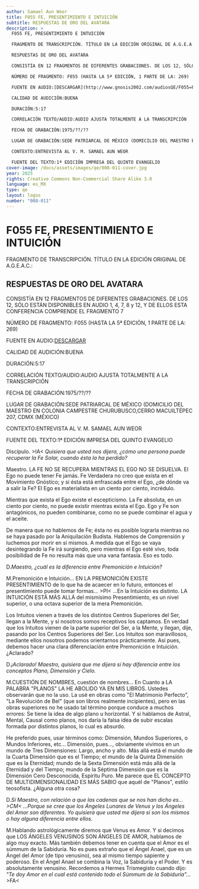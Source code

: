 ```yaml
---
author: Samael Aun Weor
title: F055 FE, PRESENTIMIENTO E INTUICIÓN
subtitle: RESPUESTAS DE ORO DEL AVATARA
description: >
  F055 FE, PRESENTIMIENTO E INTUICIÓN

  FRAGMENTO DE TRANSCRIPCIÓN. TÍTULO EN LA EDICIÓN ORIGINAL DE A.G.E.A.C.:

  RESPUESTAS DE ORO DEL AVATARA

  CONSISTÍA EN 12 FRAGMENTOS DE DIFERENTES GRABACIONES. DE LOS 12, SÓLO ESTÁN DISPONIBLES EN AUDIO 1, 4, 7, 8 y 12, Y DE ELLOS ESTA CONFERENCIA COMPRENDE EL FRAGMENTO 7

  NÚMERO DE FRAGMENTO: F055 (HASTA LA 5ª EDICIÓN, 1 PARTE DE LA: 269)

  FUENTE EN AUDIO:[DESCARGAR](http://www.gnosis2002.com/audiosQE/F055=FE-PRESENTIMIENTO-E-INTUICION.zip)

  CALIDAD DE AUDICIÓN:BUENA

  DURACIÓN:5:17

  CORRELACIÓN TEXTO/AUDIO:AUDIO AJUSTA TOTALMENTE A LA TRANSCRIPCIÓN

  FECHA DE GRABACIÓN:1975/??/??

  LUGAR DE GRABACIÓN:SEDE PATRIARCAL DE MÉXICO (DOMICILIO DEL MAESTRO EN COLONIA CAMPESTRE CHURUBUSCO,CERRO MACUILTÉPEC 207, CDMX (MÉXICO)

  CONTEXTO:ENTREVISTA AL V. M. SAMAEL AUN WEOR

  FUENTE DEL TEXTO:1ª EDICIÓN IMPRESA DEL QUINTO EVANGELIO
cover-image: /docs/assets/images/qe/008-011-cover.jpg
year: 2025
rights: Creative Commons Non-Commercial Share Alike 3.0
language: es_MX
type: qe
layout: logos
number: "008-011"
---
```

# F055 FE, PRESENTIMIENTO E INTUICIÓN

FRAGMENTO DE TRANSCRIPCIÓN. TÍTULO EN LA EDICIÓN ORIGINAL DE A.G.E.A.C.:

## RESPUESTAS DE ORO DEL AVATARA

CONSISTÍA EN 12 FRAGMENTOS DE DIFERENTES GRABACIONES. DE LOS 12, SÓLO ESTÁN DISPONIBLES EN AUDIO 1, 4, 7, 8 y 12, Y DE ELLOS ESTA CONFERENCIA COMPRENDE EL FRAGMENTO 7

NÚMERO DE FRAGMENTO: F055 (HASTA LA 5ª EDICIÓN, 1 PARTE DE LA: 269)

FUENTE EN AUDIO:[DESCARGAR](http://www.gnosis2002.com/audiosQE/F055=FE-PRESENTIMIENTO-E-INTUICION.zip)

CALIDAD DE AUDICIÓN:BUENA

DURACIÓN:5:17

CORRELACIÓN TEXTO/AUDIO:AUDIO AJUSTA TOTALMENTE A LA TRANSCRIPCIÓN

FECHA DE GRABACIÓN:1975/??/??

LUGAR DE GRABACIÓN:SEDE PATRIARCAL DE MÉXICO (DOMICILIO DEL MAESTRO EN COLONIA CAMPESTRE CHURUBUSCO,CERRO MACUILTÉPEC 207, CDMX (MÉXICO)

CONTEXTO:ENTREVISTA AL V. M. SAMAEL AUN WEOR

FUENTE DEL TEXTO:1ª EDICIÓN IMPRESA DEL QUINTO EVANGELIO

Discípulo. \>IA< *Quisiera que usted nos dijera, ¿cómo una persona puede recuperar la Fe Solar, cuando ésta la ha perdido?*

Maestro. LA FE NO SE RECUPERA MIENTRAS EL EGO NO SE DISUELVA. El Ego no puede tener Fe jamás. Fe Verdadera no creo que exista en el Movimiento Gnóstico; y si ésta está enfrascada entre el Ego, ¿de dónde va a salir la Fe? El Ego es materialista en un ciento por ciento, incrédulo.

Mientras que exista el Ego existe el escepticismo. La Fe absoluta, en un ciento por ciento, no puede existir mientras exista el Ego. Ego y Fe son antagónicos, no pueden combinarse, como no se puede combinar el agua y el aceite.

De manera que no hablemos de Fe; ésta no es posible lograrla mientras no se haya pasado por la Aniquilación Budista. Hablemos de Comprensión y luchemos por morir en sí mismos. A medida que el Ego se vaya desintegrando la Fe irá surgiendo, pero mientras el Ego esté vivo, toda posibilidad de Fe no resulta más que una vana fantasía. Eso es todo.

D.*Maestro, ¿cuál es la diferencia entre Premonición e Intuición?*

M.Premonición e Intuición... EN LA PREMONICIÓN EXISTE PRESENTIMIENTO de lo que ha de acaecer en lo futuro, entonces el presentimiento puede tomar formas... \>PI< ...En la Intuición es distinto. LA INTUICIÓN ESTÁ MÁS ALLÁ del mismísimo Presentimiento, es un nivel superior, o una octava superior de la mera Premonición.

Los Intuitos vienen a través de los distintos Centros Superiores del Ser, llegan a la Mente, y si nosotros somos receptivos los captamos. En verdad que los Intuitos vienen de la parte superior del Ser, a la Mente, y llegan, dije, pasando por los Centros Superiores del Ser. Los Intuitos son maravillosos, mediante ellos nosotros podemos orientarnos prácticamente. Así pues, debemos hacer una clara diferenciación entre Premonición e Intuición. ¿Aclarado?

D.*¡Aclarado! Maestro, quisiera que me dijera si hay diferencia entre los conceptos Plano, Dimensión y Cielo.*

M.CUESTIÓN DE NOMBRES, cuestión de nombres... En Cuanto a LA PALABRA "PLANOS" LA HE ABOLIDO YA EN MIS LIBROS. Ustedes observarán que no la uso. La usé en obras como "El Matrimonio Perfecto", "La Revolución de Bel" (que son libros realmente incipientes), pero en las obras superiores no he usado tal término porque conduce a muchos errores: Se tiene la idea de algo plano u horizontal. Y si hablamos de Astral, Mental, Causal como planos, nos daría la falsa idea de subir escalas formada por distintos planos, lo cual es absurdo.

He preferido pues, usar términos como: Dimensión, Mundos Superiores, o Mundos Inferiores, etc... Dimensión, pues..., obviamente vivimos en un mundo de Tres Dimensiones: Largo, ancho y alto. Más allá está el mundo de la Cuarta Dimensión que es el Tiempo; el mundo de la Quinta Dimensión que es la Eternidad; mundo de la Sexta Dimensión está más allá de la Eternidad y del Tiempo; mundo de la Séptima Dimensión que es la Dimensión Cero Desconocida, Espíritu Puro. Me parece que EL CONCEPTO DE MULTIDIMENSIONALIDAD ES MÁS SABIO que aquél de "Planos", estilo teosofista. ¿Alguna otra cosa?

D.*Sí Maestro, con relación a que las cadenas que se nos han dicho es... *\>CM<* ...Porque se cree que los Ángeles Lunares de Venus y los Ángeles del Amor son diferentes. Yo quisiera que usted me dijera si son los mismos o hay alguna diferencia entre ellos.*

M.Hablando astrológicamente diremos que Venus es Amor. Y si decimos que LOS ÁNGELES VENUSINOS SON ÁNGELES DE AMOR, hablamos de algo muy exacto. Más también debemos tener en cuenta que el Amor es el súmmum de la Sabiduría. No es pues extraño que el Ángel Anael, que es un Ángel del Amor (de tipo venusino), sea al mismo tiempo sapiente y poderoso. En el Ángel Anael se combina la Voz, la Sabiduría y el Poder. Y es absolutamente venusino. Recordemos a Hermes Trismegisto cuando dijo: *"Te doy Amor en el cual está contenido todo el Súmmum de la Sabiduría".*.. \>FA<

